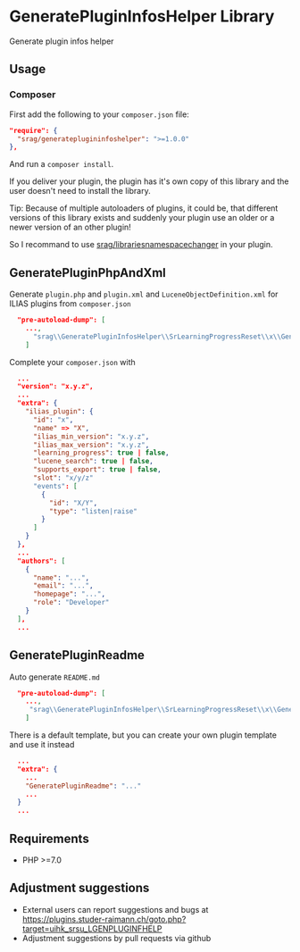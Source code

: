 # GeneratePluginInfosHelper Library

Generate plugin infos helper

## Usage

### Composer
First add the following to your `composer.json` file:
```json
"require": {
  "srag/generateplugininfoshelper": ">=1.0.0"
},
```
And run a `composer install`.

If you deliver your plugin, the plugin has it's own copy of this library and the user doesn't need to install the library.

Tip: Because of multiple autoloaders of plugins, it could be, that different versions of this library exists and suddenly your plugin use an older or a newer version of an other plugin!

So I recommand to use [srag/librariesnamespacechanger](https://packagist.org/packages/srag/librariesnamespacechanger) in your plugin.

## GeneratePluginPhpAndXml
Generate `plugin.php` and `plugin.xml` and `LuceneObjectDefinition.xml` for ILIAS plugins from `composer.json`
```json
  "pre-autoload-dump": [
    ...,
      "srag\\GeneratePluginInfosHelper\\SrLearningProgressReset\\x\\GeneratePluginPhpAndXml::generatePluginPhpAndXml"
    ]
```

Complete your `composer.json` with
```json
  ...
  "version": "x.y.z",
  ...
  "extra": {
    "ilias_plugin": {
      "id": "x",
      "name" => "X",
      "ilias_min_version": "x.y.z",
      "ilias_max_version": "x.y.z",
      "learning_progress": true | false,
      "lucene_search": true | false,
      "supports_export": true | false,
      "slot": "x/y/z"
      "events": [
        {
          "id": "X/Y",
          "type": "listen|raise"
        }
      ]
    }
  },
  ...
  "authors": [
    {
      "name": "...",
      "email": "...",
      "homepage": "...",
      "role": "Developer"
    }
  ],
  ...
```

## GeneratePluginReadme
Auto generate `README.md`
```json
  "pre-autoload-dump": [
    ...,
     "srag\\GeneratePluginInfosHelper\\SrLearningProgressReset\\x\\GeneratePluginReadme::generatePluginReadme"
    ]
```
There is a default template, but you can create your own plugin template and use it instead
```json
  ...
  "extra": {
    ...
    "GeneratePluginReadme": "..."
    ...
  }
  ...
```

## Requirements
* PHP >=7.0

## Adjustment suggestions
* External users can report suggestions and bugs at https://plugins.studer-raimann.ch/goto.php?target=uihk_srsu_LGENPLUGINFHELP
* Adjustment suggestions by pull requests via github
